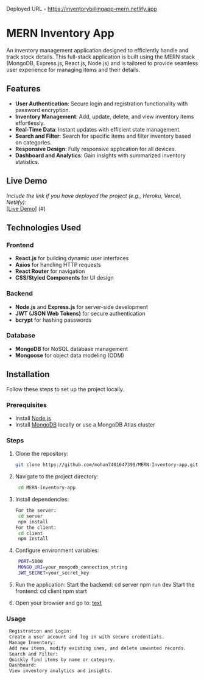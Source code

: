Deployed URL - https://inventorybillingapp-mern.netlify.app


# MERN Inventory App

An inventory management application designed to efficiently handle and track stock details. This full-stack application is built using the MERN stack (MongoDB, Express.js, React.js, Node.js) and is tailored to provide seamless user experience for managing items and their details.

## Features

- **User Authentication**: Secure login and registration functionality with password encryption.
- **Inventory Management**: Add, update, delete, and view inventory items effortlessly.
- **Real-Time Data**: Instant updates with efficient state management.
- **Search and Filter**: Search for specific items and filter inventory based on categories.
- **Responsive Design**: Fully responsive application for all devices.
- **Dashboard and Analytics**: Gain insights with summarized inventory statistics.

## Live Demo

*Include the link if you have deployed the project (e.g., Heroku, Vercel, Netlify):*  
[[Live Demo]](https://inventorybillingapp-mern.netlify.app) (#)

## Technologies Used

### Frontend
- **React.js** for building dynamic user interfaces
- **Axios** for handling HTTP requests
- **React Router** for navigation
- **CSS/Styled Components** for UI design

### Backend
- **Node.js** and **Express.js** for server-side development
- **JWT (JSON Web Tokens)** for secure authentication
- **bcrypt** for hashing passwords

### Database
- **MongoDB** for NoSQL database management
- **Mongoose** for object data modeling (ODM)

## Installation

Follow these steps to set up the project locally.

### Prerequisites
- Install [Node.js](https://nodejs.org/)
- Install [MongoDB](https://www.mongodb.com/try/download/community) locally or use a MongoDB Atlas cluster

### Steps

1. Clone the repository:
   ```bash
   git clone https://github.com/mohan7401647399/MERN-Inventory-app.git

2. Navigate to the project directory:
   ```bash
    cd MERN-Inventory-app

3. Install dependencies:
   ```bash
   For the server:
    cd server
    npm install
   For the client:
    cd client
    npm install

4. Configure environment variables:
   ```bash
    PORT=5000
    MONGO_URI=your_mongodb_connection_string
    JWT_SECRET=your_secret_key

5. Run the application:
    Start the backend:
        cd server
        npm run dev
    Start the frontend:
        cd client
        npm start
        
6. Open your browser and go to:
    [text](http://localhost:3000)



### Usage
   ```bash
    Registration and Login:
    Create a user account and log in with secure credentials.
    Manage Inventory:
    Add new items, modify existing ones, and delete unwanted records.
    Search and Filter:
    Quickly find items by name or category.
    Dashboard:
    View inventory analytics and insights.
